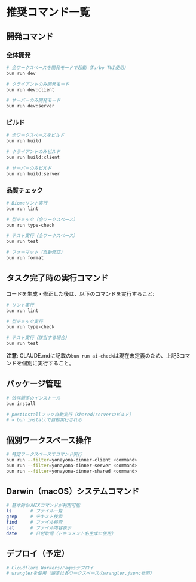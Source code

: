 # 推奨コマンド一覧

## 開発コマンド

### 全体開発
```bash
# 全ワークスペースを開発モードで起動（Turbo TUI使用）
bun run dev

# クライアントのみ開発モード
bun run dev:client

# サーバーのみ開発モード
bun run dev:server
```

### ビルド
```bash
# 全ワークスペースをビルド
bun run build

# クライアントのみビルド
bun run build:client

# サーバーのみビルド
bun run build:server
```

### 品質チェック
```bash
# Biomeリント実行
bun run lint

# 型チェック（全ワークスペース）
bun run type-check

# テスト実行（全ワークスペース）
bun run test

# フォーマット（自動修正）
bun run format
```

## タスク完了時の実行コマンド

コードを生成・修正した後は、以下のコマンドを実行すること:

```bash
# リント実行
bun run lint

# 型チェック実行
bun run type-check

# テスト実行（該当する場合）
bun run test
```

**注意**: CLAUDE.mdに記載の`bun run ai-check`は現在未定義のため、上記3コマンドを個別に実行すること。

## パッケージ管理
```bash
# 依存関係のインストール
bun install

# postinstallフック自動実行（shared/serverのビルド）
# → bun installで自動実行される
```

## 個別ワークスペース操作
```bash
# 特定ワークスペースでコマンド実行
bun run --filter=yonayona-dinner-client <command>
bun run --filter=yonayona-dinner-server <command>
bun run --filter=yonayona-dinner-shared <command>
```

## Darwin（macOS）システムコマンド
```bash
# 基本的なUNIXコマンドが利用可能
ls       # ファイル一覧
grep     # テキスト検索
find     # ファイル検索
cat      # ファイル内容表示
date     # 日付取得（ドキュメント名生成に使用）
```

## デプロイ（予定）
```bash
# Cloudflare Workers/Pagesデプロイ
# wranglerを使用（設定は各ワークスペースのwrangler.jsonc参照）
```
